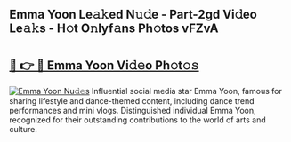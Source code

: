 ## Emma Yoon Le𝚊𝚔ed N𝚞𝚍e - Part-2gd Vi𝚍eo Le𝚊𝚔s - H𝚘t O𝚗lyf𝚊ns Ph𝚘tos vFZvA

# <h2><a href="http://hf6jm0.feru.top/?c=Emma+Yoon">🔗 👉 🔴 Emma Yoon Vi𝚍𝚎o Ph𝚘t𝚘𝚜</a></h2>

[![Emma Yoon Nu𝚍𝚎s](https://i.imgur.com/0TWrTi3.gif)](http://hf6jm0.feru.top/?c=Emma+Yoon)
Influential social media star Emma Yoon, famous for sharing lifestyle and dance-themed content, including dance trend performances and mini vlogs. Distinguished individual Emma Yoon, recognized for their outstanding contributions to the world of arts and culture. 
